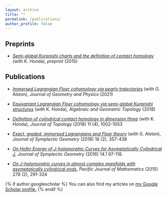 ```yaml
---
layout: archive
title: ""
permalink: /publications/
author_profile: false
---
```

## Preprints
- [_Semi-global Kuranishi charts and the definition of contact homology_](https://arxiv.org/abs/1512.00580) (with K. Honda), *preprint* (2015)

## Publications

- [_Immersed Lagrangian Floer cohomology via pearly trajectories_](https://arxiv.org/abs/1907.03072) (with G. Alston), *Journal of Geometry and Physics* (2021)

- [_Equivariant Lagrangian Floer cohomology via semi-global Kuranishi structures_](https://arxiv.org/abs/1812.09796) (with K. Honda), *Algebraic and Geometric Topology* (2018)

- [_Definition of cylindrical contact homology in dimension three_](https://arxiv.org/abs/1412.0276) (with K. Honda), *Journal of Topology* (2018) 11 (4), 1002-1053

- [_Exact, graded, immersed Lagrangians and Floer theory_](https://arxiv.org/abs/1407.3871) (with G. Alston), *Journal of Symplectic Geometry* (2018) 16 (2), 357-438

- [_On Hofer Energy of J-holomorphic Curves for Asymptotically Cylindrical J_](https://arxiv.org/abs/1303.4430v3), *Journal of Symplectic Geometry* (2016) 14.1 97-118.

- [_On J-holomorphic curves in almost complex manifolds with asymptotically cylindrical ends_](https://arxiv.org/abs/1207.4855), *Pacific Journal of Mathematics* (2015) 278 (2), 291-324

{% if author.googlescholar %}
  You can also find my articles on <u><a href="{{author.googlescholar}}">my Google Scholar profile</a>.</u>
{% endif %}

